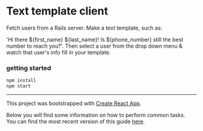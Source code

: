 # Text template client

Fetch users from a Rails server. Make a text template, such as:

'Hi there ${first_name} ${last_name}! Is ${phone_number} still the best number to reach you?'. Then select a user from the drop down menu & watch that user's info fill in your template.

### getting started

```sh
npm install
npm start
```

---

This project was bootstrapped with [Create React App](https://github.com/facebookincubator/create-react-app).

Below you will find some information on how to perform common tasks.<br>
You can find the most recent version of this guide [here](https://github.com/facebookincubator/create-react-app/blob/master/packages/react-scripts/template/README.md).

